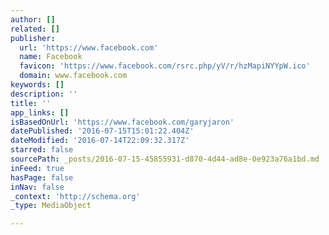 ```yaml
---
author: []
related: []
publisher:
  url: 'https://www.facebook.com'
  name: Facebook
  favicon: 'https://www.facebook.com/rsrc.php/yV/r/hzMapiNYYpW.ico'
  domain: www.facebook.com
keywords: []
description: ''
title: ''
app_links: []
isBasedOnUrl: 'https://www.facebook.com/garyjaron'
datePublished: '2016-07-15T15:01:22.404Z'
dateModified: '2016-07-14T22:09:32.317Z'
starred: false
sourcePath: _posts/2016-07-15-45855931-d870-4d44-ad8e-0e923a76a1bd.md
inFeed: true
hasPage: false
inNav: false
_context: 'http://schema.org'
_type: MediaObject

---
```

